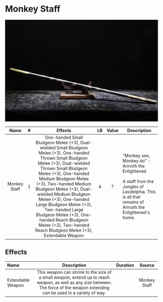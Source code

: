 # Monkey Staff

![Copyright](MonkeyStaff.png)

|     Name     | # |                                                                                     Effects                                                                                     | LB | Value | Description                                                                                                                                                      |
| :----------: | :-: | :-----------------------------------------------------------------------------------------------------------------------------------------------------------------------------: | :-: | :---: | ---------------------------------------------------------------------------------------------------------------------------------------------------------------- |
| Monkey Staff | 1 | One-handed Small Bludgeon Melee (+3), Dual-wielded Small Bludgeon Melee (+3), One-handed Thrown Small Bludgeon Melee (+3), Dual-wielded Thrown Small Bludgeon Melee (+3), One-handed Medium Bludgeon Melee (+3), Two-handed Medium Bludgeon Melee (+3), Dual-wielded Medium Bludgeon Melee (+3), One-handed Large Bludgeon Melee (+3), Two-handed Large Bludgeon Melee (+3), One-handed Reach Bludgeon Melee (+3), Two-handed Reach Bludgeon Melee (+3), Extendable Weapon | 4 |   ?   | "Monkey see, Monkey do" - Arinoth the Enlightened<br /><br />A staff from the Jungles of Leodelphia. This is all that remains of Arinoth the Enlightened's home. |

## Effects

| Name              |                                                                                       Description                                                                                       | Duration |    Source    |
| :---------------- | :------------------------------------------------------------------------------------------------------------------------------------------------------------------------------: | :------: | :----------: |
| Extendable Weapon | This weapon can shrink to the size of a small weapon, extend up to reach weapon, as well as any size between. The force of the weapon extending can be used in a variety of way. |          | Monkey Staff |
